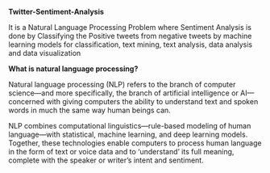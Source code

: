 **Twitter-Sentiment-Analysis**



It is a Natural Language Processing Problem where Sentiment Analysis is done by Classifying the Positive tweets from negative tweets by machine learning models for classification, text mining, text analysis, data analysis and data visualization


**What is natural language processing?**


Natural language processing (NLP) refers to the branch of computer science—and more specifically, the branch of artificial intelligence or AI—concerned with giving computers the ability to understand text and spoken words in much the same way human beings can.

NLP combines computational linguistics—rule-based modeling of human language—with statistical, machine learning, and deep learning models. Together, these technologies enable computers to process human language in the form of text or voice data and to ‘understand’ its full meaning, complete with the speaker or writer’s intent and sentiment.



